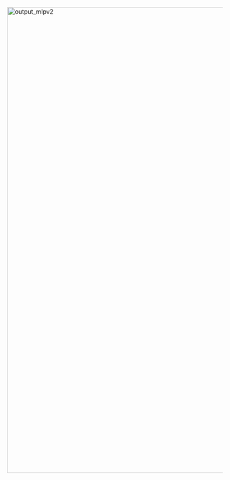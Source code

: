 <img width="1089" alt="output_mlpv2" src="https://user-images.githubusercontent.com/58711617/216354050-261164ba-b91d-4c95-ae5a-37b47bae35b3.png">
